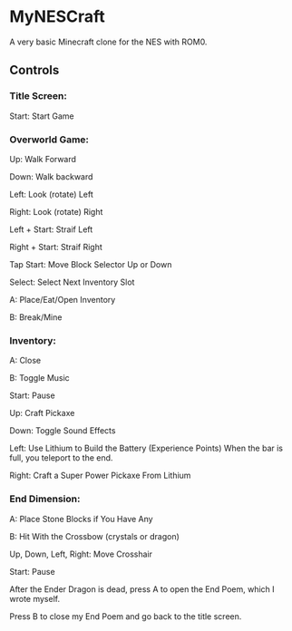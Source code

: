 # MyNESCraft
A very basic Minecraft clone for the NES with ROM0.

## Controls
### Title Screen:
Start: Start Game

### Overworld Game:
Up: Walk Forward

Down: Walk backward

Left: Look (rotate) Left

Right: Look (rotate) Right

Left + Start: Straif Left

Right + Start: Straif Right

Tap Start: Move Block Selector Up or Down

Select: Select Next Inventory Slot

A: Place/Eat/Open Inventory

B: Break/Mine

### Inventory:
A: Close

B: Toggle Music

Start: Pause

Up: Craft Pickaxe

Down: Toggle Sound Effects

Left: Use Lithium to Build the Battery (Experience Points) When the bar is full, you teleport to the end.

Right: Craft a Super Power Pickaxe From Lithium

### End Dimension:
A: Place Stone Blocks if You Have Any

B: Hit With the Crossbow (crystals or dragon)

Up, Down, Left, Right: Move Crosshair

Start: Pause

After the Ender Dragon is dead, press A to open the End Poem, which I wrote myself.

Press B to close my End Poem and go back to the title screen.
